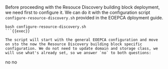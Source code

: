 Before proceeding with the Resouce Discovery building block deployment, we need first to configure it. We can do it with the configuration script `configure-resource-discovery.sh` provided in the EOEPCA dployment guide.

```
bash configure-resource-discovery.sh
```{{exec}}

The script will start with the general EOEPCA configuration and move on sto the now the Resource Discovery building block specific configuration. We do not need to update domain and storage class, we will use what's already set, so we answer `no` to both questions:
```
no
no
```{{exec}}

